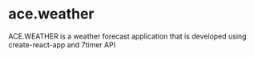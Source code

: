 # ace.weather
 ACE.WEATHER is a weather forecast application that is developed using create-react-app and 7timer API
